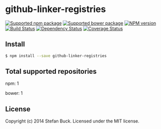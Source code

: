 # github-linker-registries 
[![Supported npm package][npm-image]][npm-url] [![Supported bower package][bower-image]][bower-url] [![NPM version][npm-image]][npm-url] [![Build Status][travis-image]][travis-url] [![Dependency Status][daviddm-url]][daviddm-image] [![Coverage Status][coveralls-image]][coveralls-url]


## Install

```bash
$ npm install --save github-linker-registries
```

## Total supported repositories

npm: 1

bower: 1


## License

Copyright (c) 2014 Stefan Buck. Licensed under the MIT license.



[npm-url]: https://npmjs.org/package/github-linker-registries
[npm-image]: https://badge.fury.io/js/github-linker-registries.svg
[travis-url]: https://travis-ci.org/stefanbuck/github-linker-registries
[travis-image]: https://travis-ci.org/stefanbuck/github-linker-registries.svg?branch=master
[daviddm-url]: https://david-dm.org/stefanbuck/github-linker-registries.svg?theme=shields.io
[daviddm-image]: https://david-dm.org/stefanbuck/github-linker-registries
[coveralls-url]: https://coveralls.io/r/stefanbuck/github-linker-registries
[coveralls-image]: https://coveralls.io/repos/stefanbuck/github-linker-registries/badge.png
[npm-url]: https://npmjs.org/
[npm-image]: http://img.shields.io/badge/npm-1-green.svg
[bower-url]: https://bower.io/
[bower-image]: http://img.shields.io/badge/bower-1-green.svg
